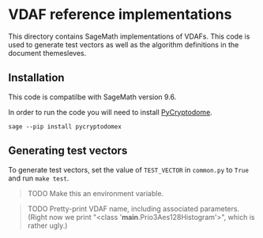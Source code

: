 # VDAF reference implementations

This directory contains SageMath implementations of VDAFs. This code is used to
generate test vectors as well as the algorithm definitions in the document
themesleves.

## Installation

This code is compatilbe with SageMath version 9.6.

In order to run the code you will need to install
[PyCryptodome](https://pycryptodome.readthedocs.io/en/latest/index.html).

```
sage --pip install pycryptodomex
```

## Generating test vectors

To generate test vectors, set the value of `TEST_VECTOR` in `common.py` to
`True` and run `make test`.

> TODO Make this an environment variable.

> TODO Pretty-print VDAF name, including associated parameters. (Right now we
> print "<class '__main__.Prio3Aes128Histogram'>", which is rather ugly.)
